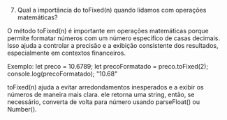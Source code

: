 7. Qual a importância do toFixed(n) quando lidamos com operações matemáticas?

O método toFixed(n) é importante em operações matemáticas porque permite formatar números com um número específico de casas decimais. Isso ajuda a controlar a precisão e a exibição consistente dos resultados, especialmente em contextos financeiros.

Exemplo:
let preco = 10.6789;
let precoFormatado = preco.toFixed(2);
console.log(precoFormatado); "10.68" 


toFixed(n) ajuda a evitar arredondamentos inesperados e a exibir os números de maneira mais clara. ele retorna uma string, então, se necessário, converta de volta para número usando parseFloat() ou Number().